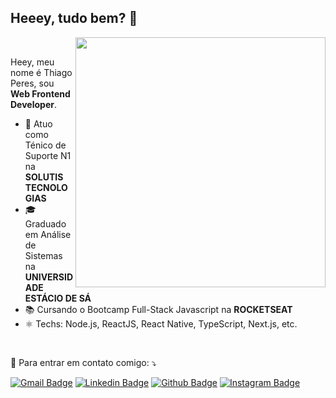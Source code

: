 ## Heeey, tudo bem?  👋

<img src="https://raw.githubusercontent.com/MicaelliMedeiros/micaellimedeiros/master/image/computer-illustration.png" min-width="400px" max-width="400px" width="400px" align="right">
<br>
<p align="left">
    Heey, meu nome é Thiago Peres, sou <strong>Web Frontend Developer</strong>.<br>
    
- 💼 Atuo como Ténico de Suporte N1 na **SOLUTIS TECNOLOGIAS**
- 🎓 Graduado em Análise de Sistemas na **UNIVERSIDADE ESTÁCIO DE SÁ**
- 📚 Cursando o Bootcamp Full-Stack Javascript na **ROCKETSEAT**
- ⚛ Techs: Node.js, ReactJS, React Native, TypeScript, Next.js, etc.
</p>
<br>
<p align="left">
    💌 Para entrar em contato comigo: ⤵️
</p>

[![Gmail Badge](https://img.shields.io/badge/-Gmail-c14438?style=flat-square&logo=Gmail&logoColor=white&link=mailto:thiago.mourao.peres@gmail.com)](mailto:thiago.mourao.peres@gmail.com)
[![Linkedin Badge](https://img.shields.io/badge/-LinkedIn-blue?style=flat-square&logo=Linkedin&logoColor=white&link=https://www.linkedin.com/in/thiagoperes/)](https://www.linkedin.com/in/thiagoperes/)
[![Github Badge](https://img.shields.io/badge/-Github-000?style=flat-square&logo=Github&logoColor=white&link=https://github.com/thiagoperesbr)](https://github.com/thiagoperesbr)
[![Instagram Badge](https://img.shields.io/badge/-Instagram-DF0174?style=flat-square&logo=instagram&logoColor=white&link=https://www.instagram.com/thiagoperesbr/)](https://www.instagram.com/thiagoperesbr/)
